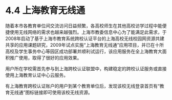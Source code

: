 # 4.4 上海教育无线通

随着本市各教育单位间交流访问日益频繁，各高校师生在其他高校访学过程中能便捷使用无线网络的需求也越来越强烈。上海市教委信息中心为了能满足此需求，于2008年启动了基于上海市教育系统跨校认证平台的上海高校无线校园网资源共建共享的应用课题研究，2009年试点实施“上海教育无线通”应用项目，并已在十所高校及学生事务中心等园区成功部署并顺利试运行，该应用服务在全上海教育大面积推广使用，取得了很好的应用效果。

用户所在学校需首先参与到上海跨校认证联盟中，构建稳定的跨校认证服务或直接使用上海教育认证中心云服务。

有上海教育跨校认证账户的用户到某个教育单位后，发现该校无线登录首页有“教育无线通”图标链接即可使用该校无线资源。
